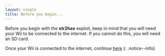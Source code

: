 ```yaml
---
layout: single
title: Before you begin...
---
```


Before you begin with the **str2hax** exploit, keep in mind that you will need your Wii to be connected to the internet. If you cannot do this, you will need an SD card.

Once your Wii is connected to the internet, continue [here](/str2haxprocedure)
{: .notice--info}
